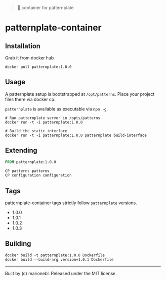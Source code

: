 > :whale: container for patternplate

# patternplate-container

## Installation

Grab it from docker hub

```shell
docker pull patternplate:1.0.0
```

## Usage

A patternplate setup is bootstrapped at `/opt/patterns`.
Place your project files there via docker cp.

`patternplate` is available as executable via `npm -g`.

```shell
# Run patternplate server in /opts/patterns
docker run -t -i patternplate:1.0.0

# Build the static interface
docker run -t -i patternplate:1.0.0 patternplate build-interface
```

## Extending

```Dockerfile
FROM patternplate:1.0.0

CP patterns patterns
CP configuration configuration
```

## Tags

patternplate-container tags strictly follow `patternplate` versions.

* 1.0.0
* 1.0.1
* 1.0.2
* 1.0.3

## Building

```
docker build -t patternplate:1.0.0 Dockerfile
docker build --build-arg version=1.0.1 Dockerfile
```

---
Built by (c) marionebl. Released under the MIT license.
